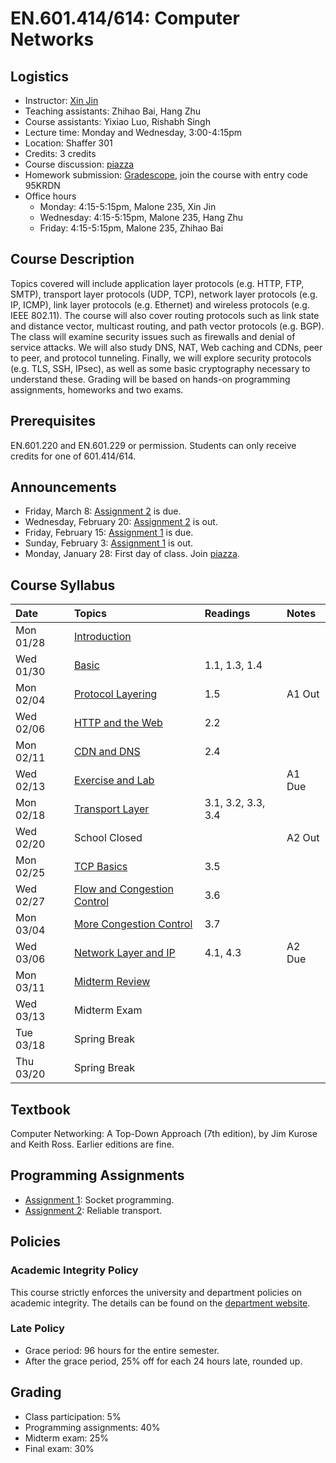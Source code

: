 # EN.601.414/614: Computer Networks

## Logistics

- Instructor: [Xin Jin](http://www.cs.jhu.edu/~xinjin/)
- Teaching assistants: Zhihao Bai, Hang Zhu
- Course assistants: Yixiao Luo, Rishabh Singh
- Lecture time: Monday and Wednesday, 3:00-4:15pm
- Location: Shaffer 301
- Credits: 3 credits
- Course discussion: [piazza](https://piazza.com/jhu/spring2019/en601414614)
- Homework submission: [Gradescope](https://www.gradescope.com/), join the course with entry code 95KRDN
- Office hours
  - Monday: 4:15-5:15pm, Malone 235, Xin Jin
  - Wednesday: 4:15-5:15pm, Malone 235, Hang Zhu
  - Friday: 4:15-5:15pm, Malone 235, Zhihao Bai

## Course Description

Topics covered will include application layer protocols (e.g. HTTP, FTP, SMTP), transport layer protocols (UDP, TCP), network layer protocols (e.g. IP, ICMP), link layer protocols (e.g. Ethernet) and wireless protocols (e.g. IEEE 802.11). The course will also cover routing protocols such as link state and distance vector, multicast routing, and path vector protocols (e.g. BGP). The class will examine security issues such as firewalls and denial of service attacks. We will also study DNS, NAT, Web caching and CDNs, peer to peer, and protocol tunneling. Finally, we will explore security protocols (e.g. TLS, SSH, IPsec), as well as some basic cryptography necessary to understand these. Grading will be based on hands-on programming assignments, homeworks and two exams.

## Prerequisites

EN.601.220 and EN.601.229 or permission. Students can only receive credits for one of 601.414/614.

## Announcements

- Friday, March 8: [Assignment 2](https://github.com/xinjin/course-net-assignment/tree/master/assignment2) is due.
- Wednesday, February 20: [Assignment 2](https://github.com/xinjin/course-net-assignment/tree/master/assignment2) is out.
- Friday, February 15: [Assignment 1](https://github.com/xinjin/course-net-assignment/tree/master/assignment1) is due.
- Sunday, February 3: [Assignment 1](https://github.com/xinjin/course-net-assignment/tree/master/assignment1) is out.
- Monday, January 28: First day of class. Join [piazza](https://piazza.com/jhu/spring2019/en601414614).

## Course Syllabus

| Date    | Topics  | Readings | Notes   |
| :------ | :------ | :------  | :------ |
| Mon 01/28 | [Introduction](slides/lec01_introduction.pptx) | | |
| Wed 01/30 | [Basic](slides/lec02_basic.pptx) | 1.1, 1.3, 1.4 | |
| Mon 02/04 | [Protocol Layering](slides/lec03_layering.pptx) | 1.5 | A1 Out |
| Wed 02/06 | [HTTP and the Web](slides/lec04_web.pptx) | 2.2 | |
| Mon 02/11 | [CDN and DNS](slides/lec05_cdn.pptx) | 2.4 | |
| Wed 02/13 | [Exercise and Lab](slides/lab01.pptx) | | A1 Due |
| Mon 02/18 | [Transport Layer](slides/lec06_transport.pptx) | 3.1, 3.2, 3.3, 3.4 | |
| Wed 02/20 | School Closed | | A2 Out |
| Mon 02/25 | [TCP Basics](slides/lec07_tcp.pptx) | 3.5 | |
| Wed 02/27 | [Flow and Congestion Control](slides/lec08_flow_congestion.pptx) | 3.6 | |
| Mon 03/04 | [More Congestion Control](slides/lec09_congestion.pptx) | 3.7 | |
| Wed 03/06 | [Network Layer and IP](slides/lec10_ip.pptx) | 4.1, 4.3 | A2 Due |
| Mon 03/11 | [Midterm Review](slides/Midterm_review.pptx) | | |
| Wed 03/13 | Midterm Exam | | |
| Tue 03/18 | Spring Break | | |
| Thu 03/20 | Spring Break | | |


## Textbook

Computer Networking: A Top-Down Approach (7th edition), by Jim Kurose and Keith Ross. Earlier editions are fine.

## Programming Assignments

- [Assignment 1](https://github.com/xinjin/course-net-assignment/tree/master/assignment1): Socket programming.
- [Assignment 2](https://github.com/xinjin/course-net-assignment/tree/master/assignment2): Reliable transport.


## Policies

### Academic Integrity Policy

This course strictly enforces the university and department policies on academic integrity. The details can be found on the [department website](https://www.cs.jhu.edu/academic-integrity-code/).

### Late Policy

- Grace period: 96 hours for the entire semester.
- After the grace period, 25% off for each 24 hours late, rounded up.

## Grading

- Class participation: 5%
- Programming assignments: 40%
- Midterm exam: 25%
- Final exam: 30%

